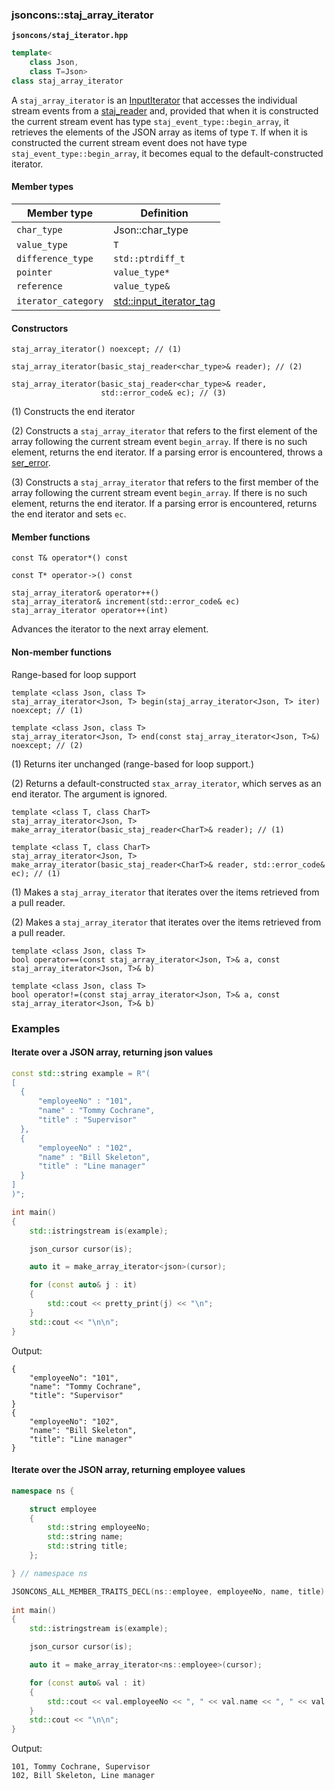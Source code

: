 ### jsoncons::staj_array_iterator

__`jsoncons/staj_iterator.hpp`__

```c++
template<
    class Json, 
    class T=Json>
class staj_array_iterator
```

A `staj_array_iterator` is an [InputIterator](https://en.cppreference.com/w/cpp/named_req/InputIterator) that
accesses the individual stream events from a [staj_reader](staj_reader.md) and, provided that when it is constructed
the current stream event has type `staj_event_type::begin_array`, it retrieves the elements of the JSON array
as items of type `T`. If when it is constructed the current stream event does not have type `staj_event_type::begin_array`,
it becomes equal to the default-constructed iterator.

#### Member types

Member type                         |Definition
------------------------------------|------------------------------
`char_type`|Json::char_type
`value_type`|`T`
`difference_type`|`std::ptrdiff_t`
`pointer`|`value_type*`
`reference`|`value_type&`
`iterator_category`|[std::input_iterator_tag](https://en.cppreference.com/w/cpp/iterator/iterator_tags)

#### Constructors

    staj_array_iterator() noexcept; // (1)

    staj_array_iterator(basic_staj_reader<char_type>& reader); // (2)

    staj_array_iterator(basic_staj_reader<char_type>& reader,
                        std::error_code& ec); // (3)

(1) Constructs the end iterator

(2) Constructs a `staj_array_iterator` that refers to the first element of the array
    following the current stream event `begin_array`. If there is no such element,
    returns the end iterator. If a parsing error is encountered, throws a 
    [ser_error](ser_error.md).

(3) Constructs a `staj_array_iterator` that refers to the first member of the array
    following the current stream event `begin_array`. If there is no such element,
    returns the end iterator. If a parsing error is encountered, returns the end iterator 
    and sets `ec`.

#### Member functions

    const T& operator*() const

    const T* operator->() const

    staj_array_iterator& operator++()
    staj_array_iterator& increment(std::error_code& ec)
    staj_array_iterator operator++(int) 
Advances the iterator to the next array element.

#### Non-member functions

Range-based for loop support

    template <class Json, class T>
    staj_array_iterator<Json, T> begin(staj_array_iterator<Json, T> iter) noexcept; // (1)

    template <class Json, class T>
    staj_array_iterator<Json, T> end(const staj_array_iterator<Json, T>&) noexcept; // (2)

(1) Returns iter unchanged (range-based for loop support.)

(2) Returns a default-constructed `stax_array_iterator`, which serves as an end iterator. The argument is ignored.

    template <class T, class CharT>
    staj_array_iterator<Json, T> make_array_iterator(basic_staj_reader<CharT>& reader); // (1)

    template <class T, class CharT>
    staj_array_iterator<Json, T> make_array_iterator(basic_staj_reader<CharT>& reader, std::error_code& ec); // (1)

(1) Makes a `staj_array_iterator` that iterates over the items retrieved from a pull reader.

(2) Makes a `staj_array_iterator` that iterates over the items retrieved from a pull reader.

    template <class Json, class T>
    bool operator==(const staj_array_iterator<Json, T>& a, const staj_array_iterator<Json, T>& b)

    template <class Json, class T>
    bool operator!=(const staj_array_iterator<Json, T>& a, const staj_array_iterator<Json, T>& b)

### Examples

#### Iterate over a JSON array, returning json values  

```c++
const std::string example = R"(
[ 
  { 
      "employeeNo" : "101",
      "name" : "Tommy Cochrane",
      "title" : "Supervisor"
  },
  { 
      "employeeNo" : "102",
      "name" : "Bill Skeleton",
      "title" : "Line manager"
  }
]
)";

int main()
{
    std::istringstream is(example);

    json_cursor cursor(is);

    auto it = make_array_iterator<json>(cursor);

    for (const auto& j : it)
    {
        std::cout << pretty_print(j) << "\n";
    }
    std::cout << "\n\n";
}
```
Output:
```
{
    "employeeNo": "101",
    "name": "Tommy Cochrane",
    "title": "Supervisor"
}
{
    "employeeNo": "102",
    "name": "Bill Skeleton",
    "title": "Line manager"
}
```

#### Iterate over the JSON array, returning employee values 

```c++
namespace ns {

    struct employee
    {
        std::string employeeNo;
        std::string name;
        std::string title;
    };

} // namespace ns

JSONCONS_ALL_MEMBER_TRAITS_DECL(ns::employee, employeeNo, name, title)
      
int main()
{
    std::istringstream is(example);

    json_cursor cursor(is);

    auto it = make_array_iterator<ns::employee>(cursor);

    for (const auto& val : it)
    {
        std::cout << val.employeeNo << ", " << val.name << ", " << val.title << "\n";
    }
    std::cout << "\n\n";
}
```
Output:
```
101, Tommy Cochrane, Supervisor
102, Bill Skeleton, Line manager
```

